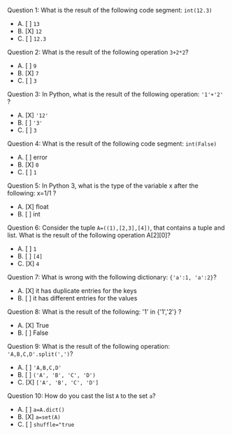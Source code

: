 Question 1: What is the result of the following code segment: ```int(12.3)```

- A. [ ] ```13```
- B. [X] ```12```
- C. [ ] ```12.3```

Question 2: What is the result of the following operation ```3+2*2```?

- A. [ ] ```9```
- B. [X] ```7```
- C. [ ] ```3```

Question 3: In Python, what is the result of the following operation: ```'1'+'2'``` ?

- A. [X] ```'12'```
- B. [ ] ```'3'```
- C. [ ] ```3```

Question 4: What is the result of the following code segment: ```int(False)```

- A. [ ] error
- B. [X] ```0```
- C. [ ] ```1```

Question 5: In Python 3, what is the type of the variable x after the following: x=1/1 ?

- A. [X] float
- B. [ ] int

Question 6: Consider the tuple ```A=((1),[2,3],[4])```, that contains a tuple and list. What is the result of the following operation A[2][0]?

- A. [ ] ```1```
- B. [ ] ```[4]```
- C. [X] ```4```

Question 7: What is wrong with the following dictionary: ```{'a':1, 'a':2}```?

- A. [X] it has duplicate entries for the keys
- B. [ ] it has different entries for the values

Question 8: What is the result of the following: '1' in {'1','2'} ?

- A. [X] True
- B. [ ] False

Question 9: What is the result of the following operation: ```'A,B,C,D'.split(',')```?

- A. [ ] ```'A,B,C,D'```
- B. [ ] ```('A', 'B', 'C', 'D')```
- C. [X] ```['A', 'B', 'C', 'D']```

Question 10: How do you cast the list ```A``` to the set ```a```?
- A. [ ] ```a=A.dict()```
- B. [X] ```a=set(A)```
- C. [ ] ```shuffle="true```

